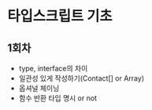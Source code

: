 # 타입스크립트 기초

## 1회차

- type, interface의 차이
- 일관성 있게 작성하기(Contact[] or Array<Contact>)
- 옵셔널 체이닝
- 함수 반환 타입 명시 or not
